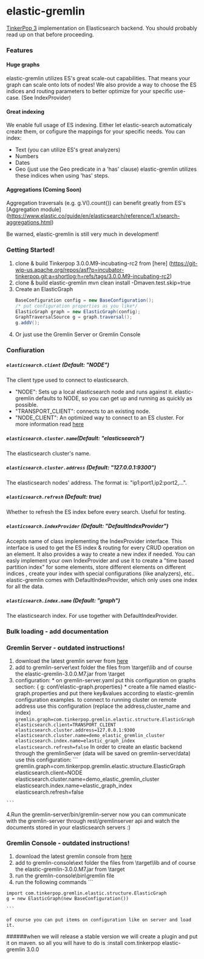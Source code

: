 # elastic-gremlin
[TinkerPop 3](http://tinkerpop.incubator.apache.org/docs/3.0.0-SNAPSHOT/) implementation on Elasticsearch backend. You should probably read up on that before proceeding.

### Features   
#### Huge graphs
 elastic-gremlin utilizes ES's great scale-out capabilities. That means your graph can scale onto lots of nodes!
 We also provide a way to choose the ES indices and routing parameters to better optimize for your specific use-case. (See IndexProvider)
#### Great indexing
 We enable full usage of ES indexing. Either let elastic-search automaticaly create them, or cofigure the mappings for your specific needs.
 You can index:
  - Text (you can utilize ES's great analyzers)
  - Numbers
  - Dates
  - Geo (just use the Geo predicate in a 'has' clause)
 elastic-gremlin utilizes these indices when using 'has' steps.  
#### Aggregations (Coming Soon)
  Aggregation traversals (e.g. g.V().count()) can benefit greatly from ES's [Aggregation module] (https://www.elastic.co/guide/en/elasticsearch/reference/1.x/search-aggregations.html)
  
Be warned, elastic-gremlin is still very much in development!


### Getting Started!
1. clone & build Tinkerpop 3.0.0.M9-incubating-rc2 from [here] (https://git-wip-us.apache.org/repos/asf?p=incubator-tinkerpop.git;a=shortlog;h=refs/tags/3.0.0.M9-incubating-rc2)
2. clone & build elastic-gremlin
    mvn clean install -Dmaven.test.skip=true
3. Create an ElasticGraph
    ```java
    BaseConfiguration config = new BaseConfiguration();
    /* put configuration properties as you like*/
    ElasticGraph graph = new ElasticGraph(config);
    GraphTraversalSource g = graph.traversal();
    g.addV();
    ```
4. Or just use the Gremlin Server or Gremlin Console


### Confiuration

##### `elasticsearch.client` (Default: "NODE")
The client type used to connect to elasticsearch. 
  - "NODE": Sets up a local elasticsearch node and runs against it. elastic-gremlin defaults to NODE, so you can get up and running as quickly as possible.
  - "TRANSPORT_CLIENT": connects to an existing node.
  - "NODE_CLIENT": An optimized way to connect to an ES cluster. 
For more information read [here](http://www.elastic.co/guide/en/elasticsearch/client/java-api/current/client.html)

##### `elasticsearch.cluster.name`(Default: "elasticsearch")
The elasticsearch cluster's name.
 
##### `elasticsearch.cluster.address` (Default: "127.0.0.1:9300") 
The elasticsearch nodes' address. The format is: "ip1:port1,ip2:port2,...".

##### `elasticsearch.refresh` (Default: true) 
Whether to refresh the ES index before every search. Useful for testing.

##### `elasticsearch.indexProvider` (Default: "DefaultIndexProvider")
Accepts name of class implementing the IndexProvider interface. This interface is used to get the ES index & routing for every CRUD operation on an element. 
It also provides a way to create a new index if needed. You can easly implement your own IndexProvider and use it to create a "time based partition index" for some elements, store different elements on different indices , create your index with special configurations (like analyzers), etc.. 
elastic-gremlin comes with DefaultIndexProvider, which only uses one index for all the data.

##### `elasticsearch.index.name` (Default: "graph")
The elasticsearch index. For use together with DefaultIndexProvider.


### Bulk loading - add documentation

### Gremlin Server - outdated instructions!
  1.  download the latest gremlin server from [here](http://tinkerpop.com/downloads/3.0.0.M7/gremlin-server-3.0.0.M7.zip)
  2.  add to gremlin-server\ext folder the files from \target\lib and of course the elastic-gremlin-3.0.0.M7.jar from \target
  3.  configuration:
    * on gremlin-server.yaml put this configuration on graphs section: { g: conf/elastic-graph.properties}
    * create a file named elastic-graph.properties and put there key&values according to elastic-gremlin configuration
    examples.
    to connect to running cluster on remote address use this configuration (replace the address,cluster_name and index)
    ```
    gremlin.graph=com.tinkerpop.gremlin.elastic.structure.ElasticGraph
    elasticsearch.client=TRANSPORT_CLIENT
    elasticsearch.cluster.address=127.0.0.1:9300
    elasticsearch.cluster.name=demo_elastic_gremlin_cluster
    elasticsearch.index.name=elastic_graph_index
    elasticsearch.refresh=false
    ```
    In order to create an elastic backend through the gremlinServer (data will be saved on gremlin-server/data)
    use this configuration:
    ```
    gremlin.graph=com.tinkerpop.gremlin.elastic.structure.ElasticGraph
    elasticsearch.client=NODE
    elasticsearch.cluster.name=demo_elastic_gremlin_cluster
    elasticsearch.index.name=elastic_graph_index
    elasticsearch.refresh=false

    ```
  4.Run the gremlin-server/bin/gremlin-server
    now you can communicate with the gremlin-server through rest/gremlinserver api and watch the documents stored in your elasticsearch servers :)
  
### Gremlin Console - outdated instructions!
  1.  download the latest gremlin console from [here](http://tinkerpop.com/downloads/3.0.0.M7/gremlin-console-3.0.0.M7.zip)
  2.  add to gremlin-console\ext folder the files from \target\lib and of course the elastic-gremlin-3.0.0.M7.jar from \target
  3. run the gremlin-console\bin\gremlin file
  4. run the following commands
    ```
    
    import com.tinkerpop.gremlin.elastic.structure.ElasticGraph
    g = new ElasticGraph(new BaseConfiguration())
    
    ```
    
    of course you can put items on configuration like on server and load it.
######when we will release a stable version we will create a plugin and put it on maven. so all you will have to do is  :install com.tinkerpop elastic-gremlin 3.0.0 



